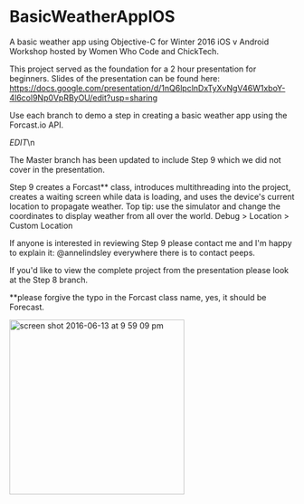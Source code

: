 # BasicWeatherAppIOS

A basic weather app using Objective-C for Winter 2016 iOS v Android Workshop hosted by Women Who Code and ChickTech.

This project served as the foundation for a 2 hour presentation for beginners. 
Slides of the presentation can be found here: 
https://docs.google.com/presentation/d/1nQ6lpclnDxTyXvNgV46W1xboY-4l6col9Np0VpRByOU/edit?usp=sharing

Use each branch to demo a step in creating a basic weather app using the Forcast.io API.

*EDIT*\n

The Master branch has been updated to include Step 9 which we did not cover in the presentation. 

Step 9 creates a Forcast** class, introduces multithreading into the project, creates a waiting screen while data is loading, and uses the device's current location to propagate weather.
Top tip:  use the simulator and change the coordinates to display weather from all over the world. Debug > Location > Custom Location

If anyone is interested in reviewing Step 9 please contact me and I'm happy to explain it: @annelindsley everywhere there is to contact peeps. 

If you'd like to view the complete project from the presentation please look at the Step 8 branch.

**please forgive the typo in the Forcast class name, yes, it should be Forecast. 


<img width="309" alt="screen shot 2016-06-13 at 9 59 09 pm" src="https://cloud.githubusercontent.com/assets/6294845/16031634/1f2d79be-31b2-11e6-9aa9-b2dc68613b34.png">
